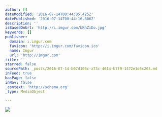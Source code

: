 ```yaml
---
author: []
dateModified: '2016-07-14T00:44:05.425Z'
datePublished: '2016-07-14T00:44:16.806Z'
description: ''
isBasedOnUrl: 'http://i.imgur.com/bKhZiDo.jpg'
keywords: []
publisher:
  domain: i.imgur.com
  favicon: 'http://i.imgur.com/favicon.ico'
  name: Imgur
  url: 'http://imgur.com'
title: ''
starred: false
sourcePath: _posts/2016-07-14-b07d106c-a73c-4614-b7f9-1472e1e5c203.md
inFeed: true
hasPage: false
inNav: false
_context: 'http://schema.org'
_type: MediaObject

---
```

<article style=""><img src="https://imgflo.herokuapp.com/graph/vahj1ThiexotieMo/28e47273401058ef2df21028b3da3709/noop.jpg?input=http://i.imgur.com/bKhZiDo.jpg" /></article>